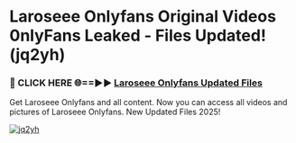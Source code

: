 # Laroseee Onlyfans Original Videos 0nlyFans Leaked - Files Updated! (jq2yh)

<h3>🔴 CLICK HERE 🌐==►► <a href="https://tinyurl.com/2m67pmp6" rel="nofollow">Laroseee Onlyfans Updated Files</a></h3>

Get Laroseee Onlyfans and all content. Now you can access all videos and pictures of Laroseee Onlyfans. New Updated Files 2025!

[![jq2yh](https://i.imgur.com/H4QAA4z.gif)](https://tinyurl.com/2m67pmp6)